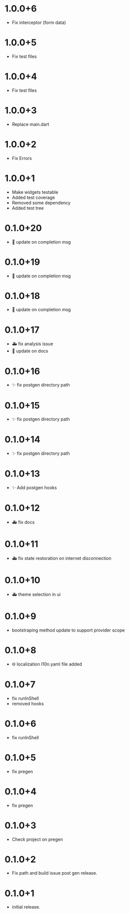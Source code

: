 # 1.0.0+6
- Fix interceptor (form data)

# 1.0.0+5
- Fix test files

# 1.0.0+4
- Fix test files

# 1.0.0+3
- Replace main.dart

# 1.0.0+2
- Fix Errors

# 1.0.0+1
- Make widgets testable
- Added test coverage
- Removed some dependency
- Added test tree

# 0.1.0+20
- 📝 update on completion msg

# 0.1.0+19
- 📝 update on completion msg

# 0.1.0+18
- 📝 update on completion msg

# 0.1.0+17
- 🚑 fix analysis issue
- 📝 update on docs

# 0.1.0+16
- ✨ fix postgen directory path

# 0.1.0+15
- ✨ fix postgen directory path

# 0.1.0+14
- ✨ fix postgen directory path

# 0.1.0+13
- ✨ Add postgen hooks

# 0.1.0+12
- 🚑 fix docs

# 0.1.0+11
- 🚑 fix state restoration on internet disconnection 

# 0.1.0+10
- 🚑 theme selection in ui

# 0.1.0+9
- bootstraping method update to support provider scope

# 0.1.0+8
- 🌐 localization l10n.yaml file added

# 0.1.0+7
- fix runInShell
- removed hooks

# 0.1.0+6
- fix runInShell

# 0.1.0+5
- fix pregen

# 0.1.0+4
- fix pregen

# 0.1.0+3
- Check project on pregen

# 0.1.0+2
- Fix path and build issue post gen  release.

# 0.1.0+1
- initial release.
